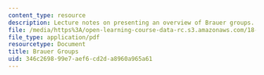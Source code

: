```yaml
---
content_type: resource
description: Lecture notes on presenting an overview of Brauer groups.
file: /media/https%3A/open-learning-course-data-rc.s3.amazonaws.com/18-786-number-theory-ii-class-field-theory-spring-2016/346c269899e7aef6cd2da8960a965a61_MIT18_786S16_lec19.pdf
file_type: application/pdf
resourcetype: Document
title: Brauer Groups
uid: 346c2698-99e7-aef6-cd2d-a8960a965a61
---
```

